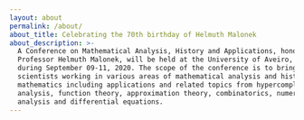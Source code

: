 ```yaml
---
layout: about
permalink: /about/
about_title: Celebrating the 70th birthday of Helmuth Malonek
about_description: >-
  A Conference on Mathematical Analysis, History and Applications, honoring
  Professor Helmuth Malonek, will be held at the University of Aveiro, Portugal,
  during September 09-11, 2020. The scope of the conference is to bring together
  scientists working in various areas of mathematical analysis and history of
  mathematics including applications and related topics from hypercomplex
  analysis, function theory, approximation theory, combinatorics, numerical
  analysis and differential equations.
---
```


